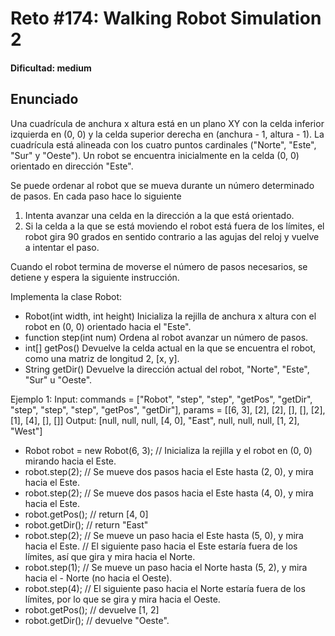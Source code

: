 # Reto #174: Walking Robot Simulation 2

#### Dificultad: medium

## Enunciado

Una cuadrícula de anchura x altura está en un plano XY con la celda inferior izquierda en (0, 0) y la celda superior derecha en (anchura - 1, altura - 1). La cuadrícula está alineada con los cuatro puntos cardinales ("Norte", "Este", "Sur" y "Oeste"). Un robot se encuentra inicialmente en la celda (0, 0) orientado en dirección "Este".

Se puede ordenar al robot que se mueva durante un número determinado de pasos. En cada paso hace lo siguiente

1. Intenta avanzar una celda en la dirección a la que está orientado.
2. Si la celda a la que se está moviendo el robot está fuera de los límites, el robot gira 90 grados en sentido contrario a las agujas del reloj y vuelve a intentar el paso.

Cuando el robot termina de moverse el número de pasos necesarios, se detiene y espera la siguiente instrucción.

Implementa la clase Robot:

- Robot(int width, int height) Inicializa la rejilla de anchura x altura con el robot en (0, 0) orientado hacia el "Este".
- function step(int num) Ordena al robot avanzar un número de pasos.
- int[] getPos() Devuelve la celda actual en la que se encuentra el robot, como una matriz de longitud 2, [x, y].
- String getDir() Devuelve la dirección actual del robot, "Norte", "Este", "Sur" u "Oeste".

Ejemplo 1:
Input: commands = ["Robot", "step", "step", "getPos", "getDir", "step", "step", "step", "getPos", "getDir"], params = [[6, 3], [2], [2], [], [], [2], [1], [4], [], []]
Output: [null, null, null, [4, 0], "East", null, null, null, [1, 2], "West"]

- Robot robot = new Robot(6, 3); // Inicializa la rejilla y el robot en (0, 0) mirando hacia el Este.
- robot.step(2); // Se mueve dos pasos hacia el Este hasta (2, 0), y mira hacia el Este.
- robot.step(2); // Se mueve dos pasos hacia el Este hasta (4, 0), y mira hacia el Este.
- robot.getPos(); // return [4, 0]
- robot.getDir(); // return "East"
- robot.step(2); // Se mueve un paso hacia el Este hasta (5, 0), y mira hacia el Este.
  // El siguiente paso hacia el Este estaría fuera de los límites, así que gira y mira hacia el Norte.
- robot.step(1); // Se mueve un paso hacia el Norte hasta (5, 2), y mira hacia el - Norte (no hacia el Oeste).
- robot.step(4); // El siguiente paso hacia el Norte estaría fuera de los límites, por lo que se gira y mira hacia el Oeste.
- robot.getPos(); // devuelve [1, 2]
- robot.getDir(); // devuelve "Oeste".
